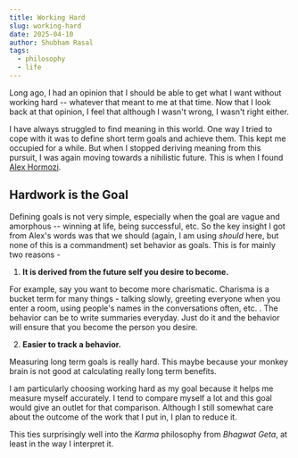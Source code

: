 ```yaml
---
title: Working Hard
slug: working-hard
date: 2025-04-10
author: Shubham Rasal
tags:
  - philosophy
  - life
---
```


Long ago, I had an opinion that I should be able to get what I want without working hard -- whatever that meant to me at that time. Now that I look back at that opinion, I feel that although I wasn't wrong, I wasn't right either.

I have always struggled to find meaning in this world. One way I tried to cope with it was to define short term goals and achieve them. This kept me occupied for a while. But when I stopped deriving meaning from this pursuit, I was again moving towards a nihilistic future. This is when I found [Alex Hormozi](https://www.youtube.com/c/alexhormozi).

## Hardwork is the Goal

Defining goals is not very simple, especially when the goal are vague and amorphous -- winning at life, being successful, etc. So the key insight I got from Alex's words was that we should (again, I am using *should* here, but none of this is a commandment) set behavior as goals. This is for mainly two reasons - 

1. **It is derived from the future self you desire to become.** 

For example, say you want to become more charismatic. Charisma is a bucket term for many things - talking slowly, greeting everyone when you enter a room, using people's names in the conversations often, etc. . The behavior can be to write summaries everyday. Just do it and the behavior will ensure that you become the person you desire.

2. **Easier to track a behavior.** 

Measuring long term goals is really hard. This maybe because your monkey brain is not good at calculating really long term benefits. 

I am particularly choosing working hard as my goal because it helps me measure myself accurately. I tend to compare myself a lot and this goal would give an outlet for that comparison. Although I still somewhat care about the outcome of the work that I put in, I plan to reduce it.

This ties surprisingly well into the *Karma* philosophy from *Bhagwat Geta*, at least in the way I interpret it.